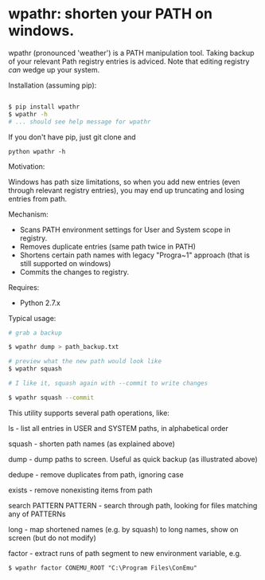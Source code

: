# wpathr: shorten your PATH on windows.

wpathr (pronounced 'weather') is a PATH manipulation tool.
Taking backup of your relevant Path registry entries is adviced. Note that
editing registry *can* wedge up your system.

Installation (assuming pip):

```sh

$ pip install wpathr
$ wpathr -h
# ... should see help message for wpathr
```

If you don't have pip, just git clone and

```
python wpathr -h
```

Motivation:

Windows has path size limitations, so when you add new entries (even through
relevant registry entries), you may end up truncating and losing entries from path.

Mechanism:

- Scans PATH environment settings for User and System scope in registry.
- Removes duplicate entries (same path twice in PATH)
- Shortens certain path names with legacy "Progra~1" approach (that is
  still supported on windows)
- Commits the changes to registry.

Requires:

- Python 2.7.x

Typical usage:

```sh
# grab a backup

$ wpathr dump > path_backup.txt

# preview what the new path would look like
$ wpathr squash

# I like it, squash again with --commit to write changes

$ wpathr squash --commit
```

This utility supports several path operations, like:

ls - list all entries in USER and SYSTEM paths, in alphabetical order

squash - shorten path names (as explained above)

dump - dump paths to screen. Useful as quick backup (as illustrated above)

dedupe - remove duplicates from path, ignoring case

exists - remove nonexisting items from path

search PATTERN PATTERN - search through path, looking for files matching any of PATTERNs

long - map shortened names (e.g. by squash) to long names, show on screen (but do not modify)

factor - extract runs of path segment to new environment variable, e.g.

    $ wpathr factor CONEMU_ROOT "C:\Program Files\ConEmu"
